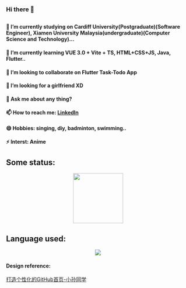 ### Hi there 👋

##
#### 🔭 I’m currently studying on Cardiff University(Postgraduate)(Software Engineer), Xiamen University Malaysia(undergraduate)(Computer Science and Technology)...  
#### 🌱 I’m currently learning VUE 3.0 + Vite + TS, HTML+CSS+JS, Java, Flutter..    
#### 👯 I’m looking to collaborate on Flutter Task-Todo App  
#### 🤔 I’m looking for a girlfriend XD  
#### 💬 Ask me about any thing?  
#### 📫 How to reach me: [LinkedIn](www.linkedin.com/in/nuo-chen-662a64296)
#### 😄 Hobbies: singing, diy, badminton, swimming..  
#### ⚡ Interst: Anime  

##

## Some status:
<div align="center"> <img height="137px" src="https://github-readme-stats.vercel.app/api?username=cn666278&hide_title=true&hide_border=true&show_icons=trueline_height=21&text_color=000&icon_color=000&bg_color=0,ea6161,ffc64d,fffc4d,52fa5a&theme=graywhite" /> </div>


## Language used:
<div align="center"> <img src="https://github-readme-stats.vercel.app/api/top-langs/?username=cn666278&hide_title=true&hide_border=true&layout=compact&langs_count=6&text_color=000&icon_color=fff&bg_color=0,52fa5a,4dfcff,c64dff&theme=graywhite" /> </div>


#### Design reference:
[打造个性化的GitHub首页-小孙同学](https://zhuanlan.zhihu.com/p/454597068)
